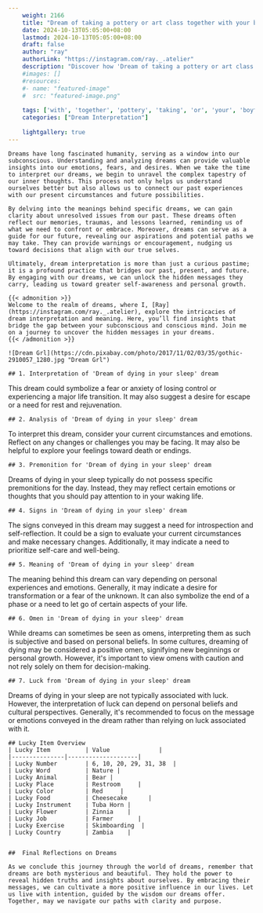 ```yaml
---
    weight: 2166
    title: "Dream of taking a pottery or art class together with your boyfriend"  # Assuming 'title' column exists
    date: 2024-10-13T05:05:00+08:00
    lastmod: 2024-10-13T05:05:00+08:00
    draft: false
    author: "ray"
    authorLink: "https://instagram.com/ray._.atelier"
    description: "Discover how 'Dream of taking a pottery or art class together with your boyfriend' can interpret your future and uncover its significant meanings in your life."
    #images: []
    #resources:
    #- name: "featured-image"
    #  src: "featured-image.png"
    
    tags: ['with', 'together', 'pottery', 'taking', 'or', 'your', 'boyfriend', 'Dream', 'class', 'a', 'of', 'art']
    categories: ["Dream Interpretation"]
    
    lightgallery: true
---
```

    
    Dreams have long fascinated humanity, serving as a window into our subconscious. Understanding and analyzing dreams can provide valuable insights into our emotions, fears, and desires. When we take the time to interpret our dreams, we begin to unravel the complex tapestry of our inner thoughts. This process not only helps us understand ourselves better but also allows us to connect our past experiences with our present circumstances and future possibilities.
    
    By delving into the meanings behind specific dreams, we can gain clarity about unresolved issues from our past. These dreams often reflect our memories, traumas, and lessons learned, reminding us of what we need to confront or embrace. Moreover, dreams can serve as a guide for our future, revealing our aspirations and potential paths we may take. They can provide warnings or encouragement, nudging us toward decisions that align with our true selves.
    
    Ultimately, dream interpretation is more than just a curious pastime; it is a profound practice that bridges our past, present, and future. By engaging with our dreams, we can unlock the hidden messages they carry, leading us toward greater self-awareness and personal growth.
    
    {{< admonition >}}
    Welcome to the realm of dreams, where I, [Ray](https://instagram.com/ray._.atelier), explore the intricacies of dream interpretation and meaning. Here, you’ll find insights that bridge the gap between your subconscious and conscious mind. Join me on a journey to uncover the hidden messages in your dreams.
    {{< /admonition >}}
    
    ![Dream Grl](https://cdn.pixabay.com/photo/2017/11/02/03/35/gothic-2910057_1280.jpg "Dream Grl")
    
    ## 1. Interpretation of 'Dream of dying in your sleep' dream
    
This dream could symbolize a fear or anxiety of losing control or experiencing a major life transition. It may also suggest a desire for escape or a need for rest and rejuvenation.
    
    ## 2. Analysis of 'Dream of dying in your sleep' dream
    
To interpret this dream, consider your current circumstances and emotions. Reflect on any changes or challenges you may be facing. It may also be helpful to explore your feelings toward death or endings.
    
    ## 3. Premonition for 'Dream of dying in your sleep' dream
    
Dreams of dying in your sleep typically do not possess specific premonitions for the day. Instead, they may reflect certain emotions or thoughts that you should pay attention to in your waking life.
    
    ## 4. Signs in 'Dream of dying in your sleep' dream
    
The signs conveyed in this dream may suggest a need for introspection and self-reflection. It could be a sign to evaluate your current circumstances and make necessary changes. Additionally, it may indicate a need to prioritize self-care and well-being.
    
    ## 5. Meaning of 'Dream of dying in your sleep' dream
    
The meaning behind this dream can vary depending on personal experiences and emotions. Generally, it may indicate a desire for transformation or a fear of the unknown. It can also symbolize the end of a phase or a need to let go of certain aspects of your life.
    
    ## 6. Omen in 'Dream of dying in your sleep' dream
    
While dreams can sometimes be seen as omens, interpreting them as such is subjective and based on personal beliefs. In some cultures, dreaming of dying may be considered a positive omen, signifying new beginnings or personal growth. However, it's important to view omens with caution and not rely solely on them for decision-making.
    
    ## 7. Luck from 'Dream of dying in your sleep' dream
    
Dreams of dying in your sleep are not typically associated with luck. However, the interpretation of luck can depend on personal beliefs and cultural perspectives. Generally, it's recommended to focus on the message or emotions conveyed in the dream rather than relying on luck associated with it.
    
    ## Lucky Item Overview
    | Lucky Item          | Value              |
    |---------------|--------------------|
    | Lucky Number        | 6, 10, 20, 29, 31, 38  |
    | Lucky Word          | Nature |
    | Lucky Animal        | Bear |
    | Lucky Place         | Restroom     |
    | Lucky Color         | Red     |
    | Lucky Food          | Cheesecake      |
    | Lucky Instrument    | Tuba Horn |
    | Lucky Flower        | Zinnia    |
    | Lucky Job           | Farmer       |
    | Lucky Exercise      | Skimboarding  |
    | Lucky Country       | Zambia    |
    
    
    ##  Final Reflections on Dreams
    
    As we conclude this journey through the world of dreams, remember that dreams are both mysterious and beautiful. They hold the power to reveal hidden truths and insights about ourselves. By embracing their messages, we can cultivate a more positive influence in our lives. Let us live with intention, guided by the wisdom our dreams offer. Together, may we navigate our paths with clarity and purpose.
    